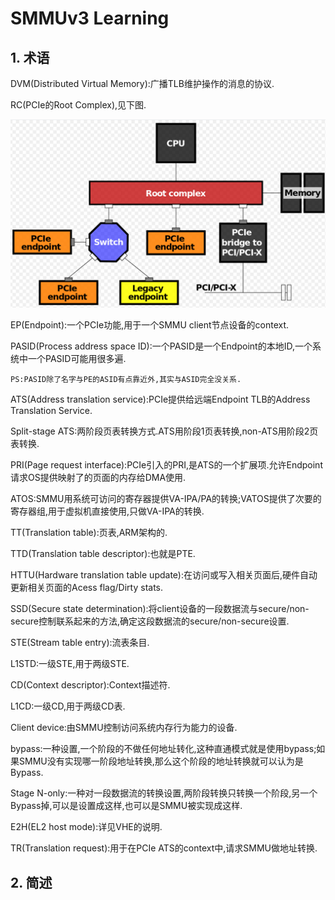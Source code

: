 # SMMUv3 Learning

## 1. 术语

DVM(Distributed Virtual Memory):广播TLB维护操作的消息的协议.

RC(PCIe的Root Complex),见下图.

![](images/pcie_rc.png)

EP(Endpoint):一个PCIe功能,用于一个SMMU client节点设备的context.

PASID(Process address space ID):一个PASID是一个Endpoint的本地ID,一个系统中一个PASID可能用很多遍.

	PS:PASID除了名字与PE的ASID有点靠近外,其实与ASID完全没关系.

ATS(Address translation service):PCIe提供给远端Endpoint TLB的Address Translation Service.

Split-stage ATS:两阶段页表转换方式.ATS用阶段1页表转换,non-ATS用阶段2页表转换.

PRI(Page request interface):PCIe引入的PRI,是ATS的一个扩展项.允许Endpoint请求OS提供映射了的页面的内存给DMA使用.

ATOS:SMMU用系统可访问的寄存器提供VA-IPA/PA的转换;VATOS提供了次要的寄存器组,用于虚拟机直接使用,只做VA-IPA的转换.

TT(Translation table):页表,ARM架构的.

TTD(Translation table descriptor):也就是PTE.

HTTU(Hardware translation table update):在访问或写入相关页面后,硬件自动更新相关页面的Acess flag/Dirty stats.

SSD(Secure state determination):将client设备的一段数据流与secure/non-secure控制联系起来的方法,确定这段数据流的secure/non-secure设置.

STE(Stream table entry):流表条目.

L1STD:一级STE,用于两级STE.

CD(Context descriptor):Context描述符.

L1CD:一级CD,用于两级CD表.

Client device:由SMMU控制访问系统内存行为能力的设备.

bypass:一种设置,一个阶段的不做任何地址转化,这种直通模式就是使用bypass;如果SMMU没有实现哪一阶段地址转换,那么这个阶段的地址转换就可以认为是Bypass.

Stage N-only:一种对一段数据流的转换设置,两阶段转换只转换一个阶段,另一个Bypass掉,可以是设置成这样,也可以是SMMU被实现成这样.

E2H(EL2 host mode):详见VHE的说明.

TR(Translation request):用于在PCIe ATS的context中,请求SMMU做地址转换.

## 2. 简述


